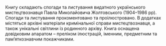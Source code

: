 ﻿---
layout: book
position: 30
author: Павло Жолтовський
name: UMBRA VITAE
isbn: 978-966-2562-45-3
category: мемуаристика, наукова література
series: «Слобожанський світ». Випуск 6
year: 2013
number_of_pages: 608
number_of_illustrations: 353
format: А4 (200х240 мм)
paper: офсетний
weight: 1354
hardcover: true
price: 120
annotation: |
  **Жолтовський Павло**

  **UMBRA VITAE.** *Спогади, листування, додатки* / ред. тому О. О. Савчук ;
  передм. М.&nbsp;І.&nbsp;Моздира ;
  наук. коментар В. С. Романовсь­кого ;
  підготовка тексту Ж.&nbsp;Д.&nbsp;Сімферовської, О. О. Савчука, В. С. Романовського ;
  підготовка та коментарі до листування І. Ю. Тарасенко, С. І. Білоконя ;
  примітки Є. О. Котляра, О. О. Савчука. — 2013. — 608 с. ; 353 іл. — Серія «Слобожанський світ». Випуск 6.
meta:
  description: |
    Дослідник українського бароко Павло Жолтовський. Спогади про Ізяслав, Харків, Львів.
    Музейна історія 20-го століття. Мандри по Україні і Росії.
---

Книгу складають спогади та листування видатного українського мистецтвознавця Павла Миколайовича Жолтовського
(1904–1986 рр). Спогади та листування прокоментовано та проілюстровано. В додатках містяться архівні
матеріали кримінальної справи мистецтвознавця, а також унікальні світлини із родинного архіву.
Книга оснащена довідковим апаратом – преліком ілюстрацій, іменним, предметним та пам’яткознавчим покажчиками.

